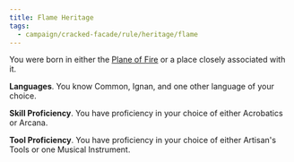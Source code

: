 ```yaml
---
title: Flame Heritage
tags:
  - campaign/cracked-facade/rule/heritage/flame
---
```


You were born in either the [Plane of Fire](../../../../lore/place/plane/inner/energy/fire.md) or a place closely associated with it.

**Languages**. You know Common, Ignan, and one other language of your choice.

**Skill Proficiency**. You have proficiency in your choice of either Acrobatics or Arcana.

**Tool Proficiency**. You have proficiency in your choice of either Artisan's Tools or one Musical Instrument.
